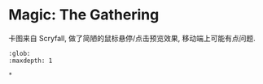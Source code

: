 # Magic: The Gathering

卡图来自 Scryfall, 做了简陋的鼠标悬停/点击预览效果, 移动端上可能有点问题. 

```{toctree}
:glob:
:maxdepth: 1

*
```
